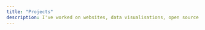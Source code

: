 ```yaml
---
title: "Projects"
description: I've worked on websites, data visualisations, open source packages and other fun things. 
---
```

